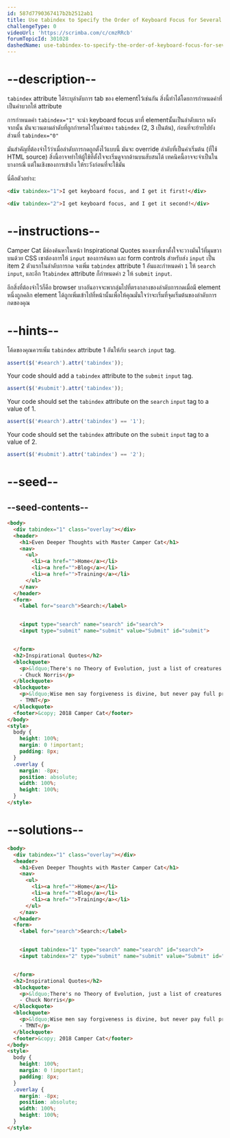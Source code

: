 ```yaml
---
id: 587d7790367417b2b2512ab1
title: Use tabindex to Specify the Order of Keyboard Focus for Several Elements
challengeType: 0
videoUrl: 'https://scrimba.com/c/cmzRRcb'
forumTopicId: 301028
dashedName: use-tabindex-to-specify-the-order-of-keyboard-focus-for-several-elements
---
```


# --description--

`tabindex` attribute ได้ระบุลำดับการ tab ของ elementไว้เช่นกัน
สิ่งนี้ทำได้โดยการกำหนดค่าที่เป็นค่าบวกให้ attribute

การกำหนดค่า `tabindex="1"` จะนำ keyboard focus มาที่ elementนั้นเป็นลำดับแรก
หลังจากนั้น มันจะวนตามลำดับที่ถูกกำหรดไว้ในค่าของ `tabindex` (2, 3 เป็นต้น), ก่อนที่จะย้ายไปยังส่วนที่  `tabindex="0"` 

มันสำคัญที่ต้องจำไว้ว่าเมื่อลำดับการกดถูกตั้งไว้แบบนี้
มันจะ override ลำดับที่เป็นค่าเริ่มต้น (ที่ใช้ HTML source) สิ่งนี้อาจจทำให้ผู้ใช้ที่ตั้งใจจะเริ่มดูจากด้านบนสับสนได้
เทคนิคนี้อาจจะจำเป็นในบางกรณี แต่ในเชิงของการเข้าถึง ให้ระวังก่อนที่จะใช้มัน

นี่คือตัวอย่าง:

```html
<div tabindex="1">I get keyboard focus, and I get it first!</div>
```

```html
<div tabindex="2">I get keyboard focus, and I get it second!</div>
```

# --instructions--

Camper Cat มีช่องค้นหาในหน้า Inspirational Quotes ของเขาที่เขาตั้งใจจะวางมันไว้ที่มุมขวาบนด้วย CSS
เขาต้องการให้ `input` ของการค้นหา และ form controls สำหรับส่ง `input` เป็น item 2 ตัวแรกในลำดับการกด
จงเพิ่ม `tabindex` attribute 1 อันและกำหนดค่า  `1` ให้ `search` `input`, และอีก 1`tabindex` attribute ก็กำหนดค่า `2` ให้ `submit` `input`.

อีกสิ่งที่ต้องจำไว้ก็คือ browser บางอันอาจจะพากลุ่มไปที่ตรงกลางของลำดับการกดเมื่อมี  element หนึ่งถูกคลิก
element ได้ถูกเพิ่มเข้าไปที่หน้านั้นเพื่อให้คุณมั่นใจว่าจะเริ่มที่จุดเริ่มต้นของลำดับการกดของคุณ 

# --hints--

โค้ดของคุณควรเพิ่ม `tabindex` attribute 1 อันให้กับ `search` `input` tag.

```js
assert($('#search').attr('tabindex'));
```

Your code should add a `tabindex` attribute to the `submit` `input` tag.

```js
assert($('#submit').attr('tabindex'));
```

Your code should set the `tabindex` attribute on the `search` `input` tag to a value of 1.

```js
assert($('#search').attr('tabindex') == '1');
```

Your code should set the `tabindex` attribute on the `submit` `input` tag to a value of 2.

```js
assert($('#submit').attr('tabindex') == '2');
```

# --seed--

## --seed-contents--

```html
<body>
  <div tabindex="1" class="overlay"></div>
  <header>
    <h1>Even Deeper Thoughts with Master Camper Cat</h1>
    <nav>
      <ul>
        <li><a href="">Home</a></li>
        <li><a href="">Blog</a></li>
        <li><a href="">Training</a></li>
      </ul>
    </nav>
  </header>
  <form>
    <label for="search">Search:</label>


    <input type="search" name="search" id="search">
    <input type="submit" name="submit" value="Submit" id="submit">


  </form>
  <h2>Inspirational Quotes</h2>
  <blockquote>
    <p>&ldquo;There's no Theory of Evolution, just a list of creatures I've allowed to live.&rdquo;<br>
    - Chuck Norris</p>
  </blockquote>
  <blockquote>
    <p>&ldquo;Wise men say forgiveness is divine, but never pay full price for late pizza.&rdquo;<br>
    - TMNT</p>
  </blockquote>
  <footer>&copy; 2018 Camper Cat</footer>
</body>
<style>
  body {
    height: 100%;
    margin: 0 !important;
    padding: 8px;
  }
  .overlay {
    margin: -8px;
    position: absolute;
    width: 100%;
    height: 100%;
  }
</style>
```

# --solutions--

```html
<body>
  <div tabindex="1" class="overlay"></div>
  <header>
    <h1>Even Deeper Thoughts with Master Camper Cat</h1>
    <nav>
      <ul>
        <li><a href="">Home</a></li>
        <li><a href="">Blog</a></li>
        <li><a href="">Training</a></li>
      </ul>
    </nav>
  </header>
  <form>
    <label for="search">Search:</label>


    <input tabindex="1" type="search" name="search" id="search">
    <input tabindex="2" type="submit" name="submit" value="Submit" id="submit">


  </form>
  <h2>Inspirational Quotes</h2>
  <blockquote>
    <p>&ldquo;There's no Theory of Evolution, just a list of creatures I've allowed to live.&rdquo;<br>
    - Chuck Norris</p>
  </blockquote>
  <blockquote>
    <p>&ldquo;Wise men say forgiveness is divine, but never pay full price for late pizza.&rdquo;<br>
    - TMNT</p>
  </blockquote>
  <footer>&copy; 2018 Camper Cat</footer>
</body>
<style>
  body {
    height: 100%;
    margin: 0 !important;
    padding: 8px;
  }
  .overlay {
    margin: -8px;
    position: absolute;
    width: 100%;
    height: 100%;
  }
</style>
```
